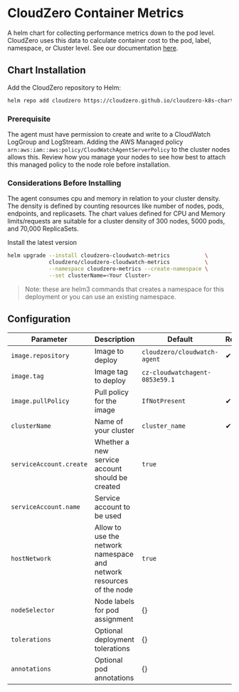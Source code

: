 # CloudZero Container Metrics

A helm chart for collecting performance metrics down to the pod level.  CloudZero uses this data to calculate container cost to the pod, label, namespace, or Cluster level.  See our documentation [here](https://docs.cloudzero.com/docs/container-cost-track).

## Chart Installation

Add the CloudZero repository to Helm:

```sh
helm repo add cloudzero https://cloudzero.github.io/cloudzero-k8s-charts
```

### Prerequisite

The agent must have permission to create and write to a CloudWatch LogGroup and LogStream. Adding the AWS Managed policy `arn:aws:iam::aws:policy/CloudWatchAgentServerPolicy` to the cluster nodes allows this. Review how you manage your nodes to see how best to attach this managed policy to the node role before installation.

### Considerations Before Installing

The agent consumes cpu and memory in relation to your cluster density. The density is defined by counting resources like number of nodes, pods, endpoints, and replicasets.  The chart values defined for CPU and Memory limits/requests are suitable for a cluster density of 300 nodes, 5000 pods, and 70,000 ReplicaSets.

Install the latest version

```sh
helm upgrade --install cloudzero-cloudwatch-metrics           \
             cloudzero/cloudzero-cloudwatch-metrics           \
             --namespace cloudzero-metrics --create-namespace \
             --set clusterName=<Your Cluster>
```

> Note: these are helm3 commands that creates a namespace for this deployment or you can use an existing namespace.

## Configuration

| Parameter | Description | Default | Required |
| - | - | - | -
| `image.repository` | Image to deploy | `cloudzero/cloudwatch-agent` | ✔
| `image.tag` | Image tag to deploy | `cz-cloudwatchagent-0853e59.1`
| `image.pullPolicy` | Pull policy for the image | `IfNotPresent` | ✔
| `clusterName` | Name of your cluster | `cluster_name` | ✔
| `serviceAccount.create` | Whether a new service account should be created | `true` |
| `serviceAccount.name` | Service account to be used | |
| `hostNetwork` | Allow to use the network namespace and network resources of the node | `true` |
| `nodeSelector` | Node labels for pod assignment | {} |
| `tolerations` | Optional deployment tolerations | {} |
| `annotations` | Optional pod annotations | {} |
